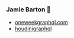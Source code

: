 ### Jamie Barton 💚
- [oneweekgraphql.com](https://oneweekgraphql.com/)
- [houdinigraphql](https://www.houdinigraphql.com/)


